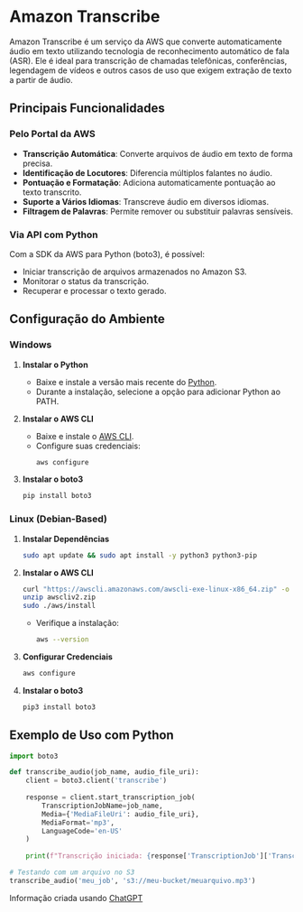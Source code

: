 # Amazon Transcribe

Amazon Transcribe é um serviço da AWS que converte automaticamente áudio em texto utilizando tecnologia de reconhecimento automático de fala (ASR). Ele é ideal para transcrição de chamadas telefônicas, conferências, legendagem de vídeos e outros casos de uso que exigem extração de texto a partir de áudio.

## Principais Funcionalidades

### Pelo Portal da AWS
- **Transcrição Automática**: Converte arquivos de áudio em texto de forma precisa.
- **Identificação de Locutores**: Diferencia múltiplos falantes no áudio.
- **Pontuação e Formatação**: Adiciona automaticamente pontuação ao texto transcrito.
- **Suporte a Vários Idiomas**: Transcreve áudio em diversos idiomas.
- **Filtragem de Palavras**: Permite remover ou substituir palavras sensíveis.

### Via API com Python
Com a SDK da AWS para Python (boto3), é possível:
- Iniciar transcrição de arquivos armazenados no Amazon S3.
- Monitorar o status da transcrição.
- Recuperar e processar o texto gerado.

## Configuração do Ambiente

### Windows

1. **Instalar o Python**
   - Baixe e instale a versão mais recente do [Python](https://www.python.org/).
   - Durante a instalação, selecione a opção para adicionar Python ao PATH.

2. **Instalar o AWS CLI**
   - Baixe e instale o [AWS CLI](https://aws.amazon.com/cli/).
   - Configure suas credenciais:
     ```sh
     aws configure
     ```

3. **Instalar o boto3**
   ```sh
   pip install boto3
   ```

### Linux (Debian-Based)

1. **Instalar Dependências**
   ```sh
   sudo apt update && sudo apt install -y python3 python3-pip
   ```

2. **Instalar o AWS CLI**
   ```sh
   curl "https://awscli.amazonaws.com/awscli-exe-linux-x86_64.zip" -o "awscliv2.zip"
   unzip awscliv2.zip
   sudo ./aws/install
   ```
   - Verifique a instalação:
     ```sh
     aws --version
     ```

3. **Configurar Credenciais**
   ```sh
   aws configure
   ```

4. **Instalar o boto3**
   ```sh
   pip3 install boto3
   ```

## Exemplo de Uso com Python

```python
import boto3

def transcribe_audio(job_name, audio_file_uri):
    client = boto3.client('transcribe')
    
    response = client.start_transcription_job(
        TranscriptionJobName=job_name,
        Media={'MediaFileUri': audio_file_uri},
        MediaFormat='mp3',
        LanguageCode='en-US'
    )
    
    print(f"Transcrição iniciada: {response['TranscriptionJob']['TranscriptionJobName']}")

# Testando com um arquivo no S3
transcribe_audio('meu_job', 's3://meu-bucket/meuarquivo.mp3')
```

Informação criada usando [ChatGPT](https://www.chatgpt.com)